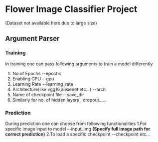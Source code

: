 # Flower Image Classifier Project
  (Dataset not available here due to large size)
  
## Argument Parser
### Training
In training one can pass following arguments to train a model differently
 1. No.of Epochs --epochs
 2. Enabling GPU --gpu
 3. Learning Rate --learning_rate
 4. Architecture(like vgg16,alexenet etc...) --arch
 5. Name of checkpoint file --save_dir
 6. Similarly for no. of hidden layers , dropout......
    
### Prediction
During prediction one can choose from following functionalities
 1.For specific image input to model --input_img **(Specify full image path for correct prediction)**
 2.To load a specific checkpoint --checkpoint etc...

